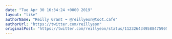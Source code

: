 ```yaml
---
date: "Tue Apr 30 16:34:24 +0000 2019"
layout: "like"
authorName: "Reilly Grant → @reillyeon@toot.cafe"
authorUrl: "https://twitter.com/reillyeon"
originalPost: "https://twitter.com/reillyeon/status/1123264349588475905"
---
```


